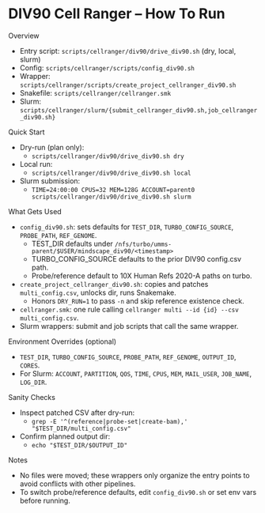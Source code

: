 DIV90 Cell Ranger – How To Run
================================

Overview
- Entry script: `scripts/cellranger/div90/drive_div90.sh` (dry, local, slurm)
- Config: `scripts/cellranger/scripts/config_div90.sh`
- Wrapper: `scripts/cellranger/scripts/create_project_cellranger_div90.sh`
- Snakefile: `scripts/cellranger/cellranger.smk`
- Slurm: `scripts/cellranger/slurm/{submit_cellranger_div90.sh,job_cellranger_div90.sh}`

Quick Start
- Dry-run (plan only):
  - `scripts/cellranger/div90/drive_div90.sh dry`
- Local run:
  - `scripts/cellranger/div90/drive_div90.sh local`
- Slurm submission:
  - `TIME=24:00:00 CPUS=32 MEM=128G ACCOUNT=parent0 scripts/cellranger/div90/drive_div90.sh slurm`

What Gets Used
- `config_div90.sh`: sets defaults for `TEST_DIR`, `TURBO_CONFIG_SOURCE`, `PROBE_PATH`, `REF_GENOME`.
  - TEST_DIR defaults under `/nfs/turbo/umms-parent/$USER/mindscape_div90/<timestamp>`
  - TURBO_CONFIG_SOURCE defaults to the prior DIV90 config.csv path.
  - Probe/reference default to 10X Human Refs 2020-A paths on turbo.
- `create_project_cellranger_div90.sh`: copies and patches `multi_config.csv`, unlocks dir, runs Snakemake.
  - Honors `DRY_RUN=1` to pass `-n` and skip reference existence check.
- `cellranger.smk`: one rule calling `cellranger multi --id {id} --csv multi_config.csv`.
- Slurm wrappers: submit and job scripts that call the same wrapper.

Environment Overrides (optional)
- `TEST_DIR`, `TURBO_CONFIG_SOURCE`, `PROBE_PATH`, `REF_GENOME`, `OUTPUT_ID`, `CORES`.
- For Slurm: `ACCOUNT`, `PARTITION`, `QOS`, `TIME`, `CPUS`, `MEM`, `MAIL_USER`, `JOB_NAME`, `LOG_DIR`.

Sanity Checks
- Inspect patched CSV after dry-run:
  - `grep -E '^(reference|probe-set|create-bam),' "$TEST_DIR/multi_config.csv"`
- Confirm planned output dir:
  - `echo "$TEST_DIR/$OUTPUT_ID"`

Notes
- No files were moved; these wrappers only organize the entry points to avoid conflicts with other pipelines.
- To switch probe/reference defaults, edit `config_div90.sh` or set env vars before running.

